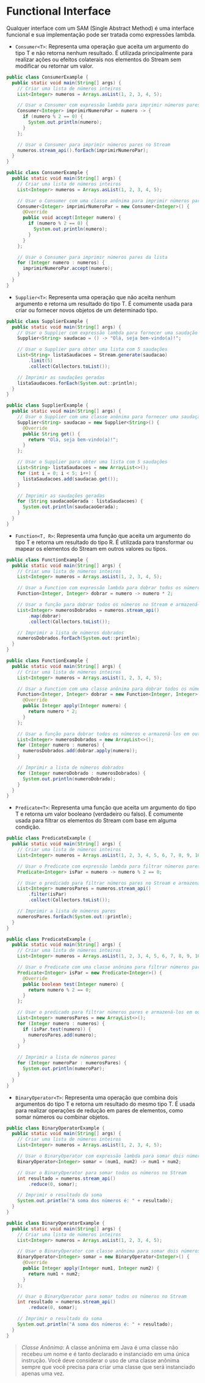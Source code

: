 # Functional Interface

Qualquer interface com um SAM (Single Abstract Method) é uma interface funcional e sua implementação pode ser tratada
como
expressões lambda.

- `Consumer<T>`: Representa uma operação que aceita um argumento do tipo T e não retorna nenhum resultado. É utilizada
  principalmente para realizar ações ou efeitos colaterais nos elementos do Stream sem modificar ou retornar um valor.

```java
public class ConsumerExample {
  public static void main(String[] args) {
    // Criar uma lista de números inteiros
    List<Integer> numeros = Arrays.asList(1, 2, 3, 4, 5);

    // Usar o Consumer com expressão lambda para imprimir números pares
    Consumer<Integer> imprimirNumeroPar = numero -> {
      if (numero % 2 == 0) {
        System.out.println(numero);
      }
    };

    // Usar o Consumer para imprimir números pares no Stream
    numeros.stream_api().forEach(imprimirNumeroPar);
  }
}
```

```java
public class ConsumerExample {
  public static void main(String[] args) {
    // Criar uma lista de números inteiros
    List<Integer> numeros = Arrays.asList(1, 2, 3, 4, 5);

    // Usar o Consumer com uma classe anônima para imprimir números pares
    Consumer<Integer> imprimirNumeroPar = new Consumer<Integer>() {
      @Override
      public void accept(Integer numero) {
        if (numero % 2 == 0) {
          System.out.println(numero);
        }
      }
    };

    // Usar o Consumer para imprimir números pares da lista
    for (Integer numero : numeros) {
      imprimirNumeroPar.accept(numero);
    }
  }
}
```

- `Supplier<T>`: Representa uma operação que não aceita nenhum argumento e retorna um resultado do tipo T. É comumente
  usada para criar ou fornecer novos objetos de um determinado tipo.

```java
public class SupplierExample {
  public static void main(String[] args) {
    // Usar o Supplier com expressão lambda para fornecer uma saudação personalizada
    Supplier<String> saudacao = () -> "Olá, seja bem-vindo(a)!";

    // Usar o Supplier para obter uma lista com 5 saudações
    List<String> listaSaudacoes = Stream.generate(saudacao)
        .limit(5)
        .collect(Collectors.toList());

    // Imprimir as saudações geradas
    listaSaudacoes.forEach(System.out::println);
  }
}
```

```java
public class SupplierExample {
  public static void main(String[] args) {
    // Usar o Supplier com uma classe anônima para fornecer uma saudação personalizada
    Supplier<String> saudacao = new Supplier<String>() {
      @Override
      public String get() {
        return "Olá, seja bem-vindo(a)!";
      }
    };

    // Usar o Supplier para obter uma lista com 5 saudações
    List<String> listaSaudacoes = new ArrayList<>();
    for (int i = 0; i < 5; i++) {
      listaSaudacoes.add(saudacao.get());
    }

    // Imprimir as saudações geradas
    for (String saudacaoGerada : listaSaudacoes) {
      System.out.println(saudacaoGerada);
    }
  }
}
```

- `Function<T, R>`: Representa uma função que aceita um argumento do tipo T e retorna um resultado do tipo R. É
  utilizada para transformar ou mapear os elementos do Stream em outros valores ou tipos.

```java
public class FunctionExample {
  public static void main(String[] args) {
    // Criar uma lista de números inteiros
    List<Integer> numeros = Arrays.asList(1, 2, 3, 4, 5);

    // Usar a Function com expressão lambda para dobrar todos os números
    Function<Integer, Integer> dobrar = numero -> numero * 2;

    // Usar a função para dobrar todos os números no Stream e armazená-los em outra lista
    List<Integer> numerosDobrados = numeros.stream_api()
        .map(dobrar)
        .collect(Collectors.toList());

    // Imprimir a lista de números dobrados
    numerosDobrados.forEach(System.out::println);
  }
}
```

```java
public class FunctionExample {
  public static void main(String[] args) {
    // Criar uma lista de números inteiros
    List<Integer> numeros = Arrays.asList(1, 2, 3, 4, 5);

    // Usar a Function com uma classe anônima para dobrar todos os números
    Function<Integer, Integer> dobrar = new Function<Integer, Integer>() {
      @Override
      public Integer apply(Integer numero) {
        return numero * 2;
      }
    };

    // Usar a função para dobrar todos os números e armazená-los em outra lista
    List<Integer> numerosDobrados = new ArrayList<>();
    for (Integer numero : numeros) {
      numerosDobrados.add(dobrar.apply(numero));
    }

    // Imprimir a lista de números dobrados
    for (Integer numeroDobrado : numerosDobrados) {
      System.out.println(numeroDobrado);
    }
  }
}
```

- `Predicate<T>`: Representa uma função que aceita um argumento do tipo T e retorna um valor booleano (verdadeiro ou
  falso). É comumente usada para filtrar os elementos do Stream com base em alguma condição.

```java
public class PredicateExample {
  public static void main(String[] args) {
    // Criar uma lista de números inteiros
    List<Integer> numeros = Arrays.asList(1, 2, 3, 4, 5, 6, 7, 8, 9, 10);

    // Usar o Predicate com expressão lambda para filtrar números pares
    Predicate<Integer> isPar = numero -> numero % 2 == 0;

    // Usar o predicado para filtrar números pares no Stream e armazená-los em outra lista
    List<Integer> numerosPares = numeros.stream_api()
        .filter(isPar)
        .collect(Collectors.toList());

    // Imprimir a lista de números pares
    numerosPares.forEach(System.out::println);
  }
}
```

```java
public class PredicateExample {
  public static void main(String[] args) {
    // Criar uma lista de números inteiros
    List<Integer> numeros = Arrays.asList(1, 2, 3, 4, 5, 6, 7, 8, 9, 10);

    // Usar o Predicate com uma classe anônima para filtrar números pares
    Predicate<Integer> isPar = new Predicate<Integer>() {
      @Override
      public boolean test(Integer numero) {
        return numero % 2 == 0;
      }
    };

    // Usar o predicado para filtrar números pares e armazená-los em outra lista
    List<Integer> numerosPares = new ArrayList<>();
    for (Integer numero : numeros) {
      if (isPar.test(numero)) {
        numerosPares.add(numero);
      }
    }

    // Imprimir a lista de números pares
    for (Integer numeroPar : numerosPares) {
      System.out.println(numeroPar);
    }
  }
}
```

- `BinaryOperator<T>`: Representa uma operação que combina dois argumentos do tipo T e retorna um resultado do mesmo
  tipo T. É usada para realizar operações de redução em pares de elementos, como somar números ou combinar objetos.

```java
public class BinaryOperatorExample {
  public static void main(String[] args) {
    // Criar uma lista de números inteiros
    List<Integer> numeros = Arrays.asList(1, 2, 3, 4, 5);

    // Usar o BinaryOperator com expressão lambda para somar dois números inteiros
    BinaryOperator<Integer> somar = (num1, num2) -> num1 + num2;

    // Usar o BinaryOperator para somar todos os números no Stream
    int resultado = numeros.stream_api()
        .reduce(0, somar);

    // Imprimir o resultado da soma
    System.out.println("A soma dos números é: " + resultado);
  }
}
```

```java
public class BinaryOperatorExample {
  public static void main(String[] args) {
    // Criar uma lista de números inteiros
    List<Integer> numeros = Arrays.asList(1, 2, 3, 4, 5);

    // Usar o BinaryOperator com classe anônima para somar dois números inteiros
    BinaryOperator<Integer> somar = new BinaryOperator<Integer>() {
      @Override
      public Integer apply(Integer num1, Integer num2) {
        return num1 + num2;
      }
    };

    // Usar o BinaryOperator para somar todos os números no Stream
    int resultado = numeros.stream_api()
        .reduce(0, somar);

    // Imprimir o resultado da soma
    System.out.println("A soma dos números é: " + resultado);
  }
}
```

> _Classe Anônima_:
> A classe anônima em Java é uma classe não recebeu um nome e é tanto declarado e instanciado em uma única instrução.
> Você deve considerar o uso de uma classe anônima sempre que você precisa para criar uma classe que será instanciado
> apenas uma vez.